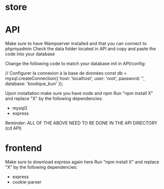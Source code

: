 # store

# API
Make sure to have Wampserver installed and that you can connect to phpmyadmin
Check the data folder located in API and copy and paste the code into your database

Change the following code to match your database init in API/config:

// Configurer la connexion à la base de données
const db = mysql.createConnection({
  host: 'localhost',
  user: 'root',
  password: '',
  database: 'boutique_bun'
});

Upon installation make sure you have node and npm
Run "npm install X" and replace "X" by the following dependencies:
- mysql2
- express

Reminder: ALL OF THE ABOVE NEED TO BE DONE IN THE API DIRECTORY (cd API)

# frontend
Make sure to download express again here
Run "npm install X" and replace "X" by the following dependencies:
- express
- cookie-parser